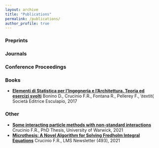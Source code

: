 ```yaml
---
layout: archive
title: "Publications"
permalink: /publications/
author_profile: true
---
```


### Preprints

### Journals

### Conference Proceedings

### Books

* [**Elementi di Statistica per l’Ingegneria e l’Architettura. Teoria ed esercizi svolti**](https://bookshop.editrice-esculapio.com/products/pellerey-fontana-bonino-crucinio-elementi-di-statistica-per-lingegneria-e-larchitettura)
    Bonino D., Crucinio F.R., Fontana R., Pellerey F., \textit{ Società Editrice Esculapio, 2017

### Other

* [**Some interacting particle methods with non-standard interactions**](http://wrap.warwick.ac.uk/161984/)
    Crucinio F.R., PhD Thesis, University of Warwick, 2021
* [**Microthesis: A Novel Algorithm for Solving Fredholm Integral Equations**](https://www.lms.ac.uk/sites/lms.ac.uk/files/files/NLMS_493_for%20web2.pdf)
    Crucinio F.R., LMS Newsletter (493), 2021
